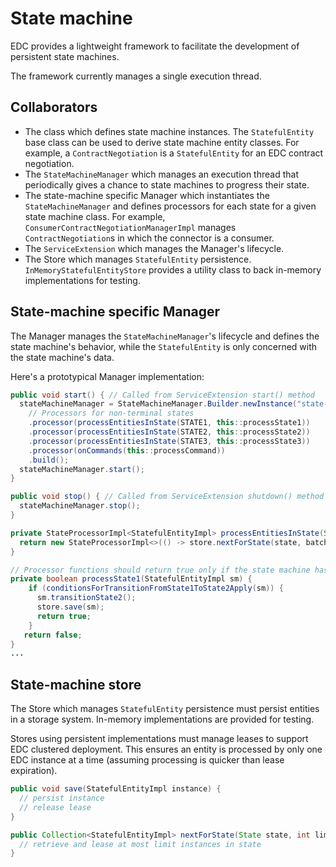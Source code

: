 # State machine

EDC provides a lightweight framework to facilitate the development of persistent state machines.

The framework currently manages a single execution thread.

## Collaborators

- The class which defines state machine instances. The `StatefulEntity` base class can be used to derive state machine entity classes. For example, a `ContractNegotiation` is a `StatefulEntity` for an EDC contract negotiation.
- The `StateMachineManager` which manages an execution thread that periodically gives a chance to state machines to progress their state.
- The state-machine specific Manager which instantiates the `StateMachineManager` and defines processors for each state for a given state machine class. For example, `ConsumerContractNegotiationManagerImpl` manages `ContractNegotiation`s in which the connector is a consumer.
- The `ServiceExtension` which manages the Manager's lifecycle.
- The Store which manages `StatefulEntity` persistence. `InMemoryStatefulEntityStore` provides a utility class to back in-memory implementations for testing.

## State-machine specific Manager

The Manager manages the `StateMachineManager`'s lifecycle and defines the state machine's behavior, while the `StatefulEntity` is only concerned with the state machine's data.

Here's a prototypical Manager implementation:

```java
public void start() { // Called from ServiceExtension start() method
  stateMachineManager = StateMachineManager.Builder.newInstance("state-machine-name", ...)
    // Processors for non-terminal states
    .processor(processEntitiesInState(STATE1, this::processState1))
    .processor(processEntitiesInState(STATE2, this::processState2))
    .processor(processEntitiesInState(STATE3, this::processState3))
    .processor(onCommands(this::processCommand))
    .build();
  stateMachineManager.start();
}

public void stop() { // Called from ServiceExtension shutdown() method
  stateMachineManager.stop();
}

private StateProcessorImpl<StatefulEntityImpl> processEntitiesInState(State state, Function<StatefulEntityImpl, Boolean> function) {
  return new StateProcessorImpl<>(() -> store.nextForState(state, batchSize), function);
}

// Processor functions should return true only if the state machine has been updated
private boolean processState1(StatefulEntityImpl sm) {
    if (conditionsForTransitionFromState1ToState2Apply(sm)) {
      sm.transitionState2();
      store.save(sm);
      return true;
    }
   return false;
}
...
```

## State-machine store

The Store which manages `StatefulEntity` persistence must persist entities in a storage system. In-memory implementations are provided for testing.

Stores using persistent implementations must manage leases to support EDC clustered deployment. This ensures an entity is processed by only one EDC instance at a time (assuming processing is quicker than lease expiration).

```java
public void save(StatefulEntityImpl instance) {
  // persist instance
  // release lease
}

public Collection<StatefulEntityImpl> nextForState(State state, int limit) {
  // retrieve and lease at most limit instances in state
}
```
